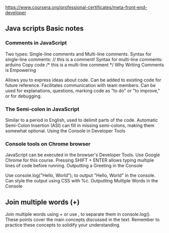 https://www.coursera.org/professional-certificates/meta-front-end-developer

## Java scripts Basic notes

### Comments in JavaScript

Two types: Single-line comments and Multi-line comments.
Syntax for single-line comments: // this is a comment!
Syntax for multi-line comments:
arduino
Copy code
/*
this
is
a
multi-line
comment
*/
Why Writing Comments is Empowering

Allows you to express ideas about code.
Can be added to existing code for future reference.
Facilitates communication with team members.
Can be used for explanations, questions, marking code as "to do" or "to improve," or for debugging.

### The Semi-colon in JavaScript
Similar to a period in English, used to delimit parts of the code.
Automatic Semi-Colon Insertion (ASI) can fill in missing semi-colons, making them somewhat optional.
Using the Console in Developer Tools

### Console tools on Chrome browser
JavaScript can be executed in the browser's Developer Tools.
Use Google Chrome for this course.
Pressing SHIFT + ENTER allows typing multiple lines of code before running.
Outputting a Greeting in the Console

Use console.log("Hello, World"); to output "Hello, World" in the console.
Can style the output using CSS with %c.
Outputting Multiple Words in the Console

## Join multiple words (+)
Join multiple words using + or use , to separate them in console.log().
These points cover the main concepts discussed in the text. Remember to practice these concepts to solidify your understanding.